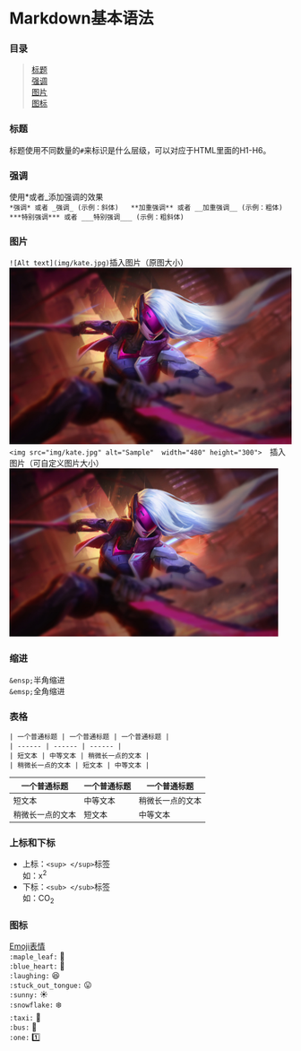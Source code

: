 # Markdown基本语法  

  ### 目录    
  > [标题](#title)  
  > [强调](#strong)  
  > [图片](#img)  
  > [图标](#icon)  

### 标题  <b id="title"></b>  
标题使用不同数量的`#`来标识是什么层级，可以对应于HTML里面的H1-H6。  

### 强调  <b id="strong"></b>  
使用*或者_添加强调的效果  
`
*强调* 或者 _强调_ (示例：斜体)  
**加重强调** 或者 __加重强调__ (示例：粗体)  
***特别强调*** 或者 ___特别强调___ (示例：粗斜体)  
`

### 图片   <b id="img"></b>  
`![Alt text](img/kate.jpg)`插入图片（原图大小）    
![kate](img/kate.jpg)   
`<img src="img/kate.jpg" alt="Sample"  width="480" height="300">  `插入图片（可自定义图片大小）  
<img src="img/kate.jpg" alt="Sample"  width="480" height="300">  

### 缩进  
`&ensp;`半角缩进   
`&emsp;`全角缩进  

### 表格  
```html
| 一个普通标题 | 一个普通标题 | 一个普通标题 |
| ------ | ------ | ------ |
| 短文本 | 中等文本 | 稍微长一点的文本 |
| 稍微长一点的文本 | 短文本 | 中等文本 |
```  
| 一个普通标题 | 一个普通标题 | 一个普通标题 |
| ------ | ------ | ------ |
| 短文本 | 中等文本 | 稍微长一点的文本 |
| 稍微长一点的文本 | 短文本 | 中等文本 |


### 上标和下标
* 上标：`<sup> </sup>`标签  
如：x<sup>2</sup>  
* 下标：`<sub> </sub>`标签  
如：CO<sub>2</sub>  
  
### 图标 <b id="icon"></b>  
 [Emoji表情](https://github.com/guodongxiaren/README/blob/master/emoji.md?tdsourcetag=s_pctim_aiomsg)  
`:maple_leaf:` :maple_leaf:    
`:blue_heart:` :blue_heart:  
`:laughing:` :laughing:  
`:stuck_out_tongue:` :stuck_out_tongue:  
`:sunny:` :sunny:  
`:snowflake:` :snowflake:  
`:taxi:` :taxi:  
`:bus:` :bus:  
`:one:` :one:
